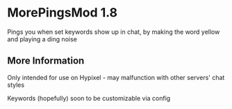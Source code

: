 # MorePingsMod 1.8
Pings you when set keywords show up in chat, by making the word yellow and playing a ding noise

## More Information
Only intended for use on Hypixel - may malfunction with other servers' chat styles

Keywords (hopefully) soon to be customizable via config
